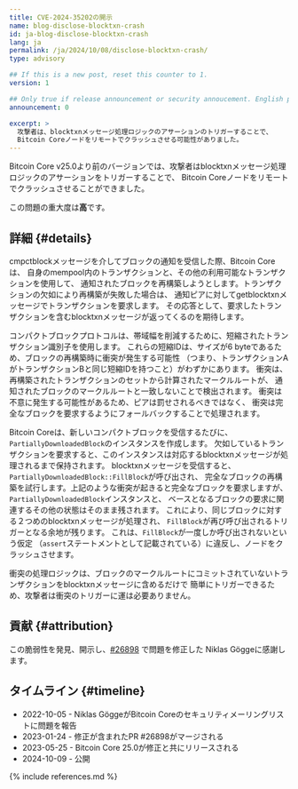 ```yaml
---
title: CVE-2024-35202の開示
name: blog-disclose-blocktxn-crash
id: ja-blog-disclose-blocktxn-crash
lang: ja
permalink: /ja/2024/10/08/disclose-blocktxn-crash/
type: advisory

## If this is a new post, reset this counter to 1.
version: 1

## Only true if release announcement or security annoucement. English posts only
announcement: 0

excerpt: >
  攻撃者は、blocktxnメッセージ処理ロジックのアサーションのトリガーすることで、
  Bitcoin Coreノードをリモートでクラッシュさせる可能性がありました。
---
```


Bitcoin Core v25.0より前のバージョンでは、攻撃者はblocktxnメッセージ処理ロジックのアサーションをトリガーすることで、
Bitcoin Coreノードをリモートでクラッシュさせることができました。

この問題の重大度は**高**です。

## 詳細 {#details}

cmpctblockメッセージを介してブロックの通知を受信した際、Bitcoin Coreは、
自身のmempool内のトランザクションと、その他の利用可能なトランザクションを使用して、
通知されたブロックを再構築しようとします。トランザクションの欠如により再構築が失敗した場合は、
通知ピアに対してgetblocktxnメッセージでトランザクションを要求します。
その応答として、要求したトランザクションを含むblocktxnメッセージが返ってくるのを期待します。

コンパクトブロックプロトコルは、帯域幅を削減するために、短縮されたトランザクション識別子を使用します。
これらの短縮IDは、サイズが6 byteであるため、ブロックの再構築時に衝突が発生する可能性
（つまり、トランザクションAがトランザクションBと同じ短縮IDを持つこと）がわずかにあります。
衝突は、再構築されたトランザクションのセットから計算されたマークルルートが、
通知されたブロックのマークルルートと一致しないことで検出されます。
衝突は不意に発生する可能性があるため、ピアは罰せされるべきではなく、
衝突は完全なブロックを要求するようにフォールバックすることで処理されます。

Bitcoin Coreは、新しいコンパクトブロックを受信するたびに、
<code>PartiallyDownloadedBlock</code>のインスタンスを作成します。
欠如しているトランザクションを要求すると、このインスタンスは対応するblocktxnメッセージが処理されるまで保持されます。
blocktxnメッセージを受信すると、<code>PartiallyDownloadedBlock::FillBlock</code>が呼び出され、
完全なブロックの再構築を試行します。上記のような衝突が起きると完全なブロックを要求しますが、
<code>PartiallyDownloadedBlock</code>インスタンスと、
ベースとなるブロックの要求に関連するその他の状態はそのまま残されます。
これにより、同じブロックに対する２つめのblocktxnメッセージが処理され、
<code>FillBlock</code>が再び呼び出されるトリガーとなる余地が残ります。
これは、<code>FillBlock</code>が一度しか呼び出されないという仮定
（<code>assert</code>ステートメントとして記載されている）に違反し、ノードをクラッシュさせます。

衝突の処理ロジックは、ブロックのマークルルートにコミットされていないトランザクションをblocktxnメッセージに含めるだけで
簡単にトリガーできるため、攻撃者は衝突のトリガーに運は必要ありません。

## 貢献 {#attribution}

この脆弱性を発見、開示し、[#26898](https://github.com/bitcoin/bitcoin/pull/26898) で問題を修正した
Niklas Göggeに感謝します。

## タイムライン {#timeline}

* 2022-10-05 - Niklas GöggeがBitcoin Coreのセキュリティメーリングリストに問題を報告
* 2023-01-24 - 修正が含まれたPR #26898がマージされる
* 2023-05-25 - Bitcoin Core 25.0が修正と共にリリースされる
* 2024-10-09 - 公開

{% include references.md %}
